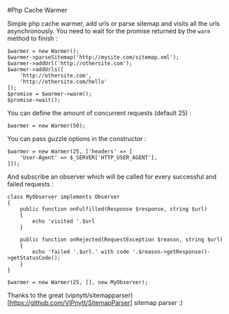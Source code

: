 #Php Cache Warmer

Simple php cache warmer, add urls or parse sitemap and visits all the urls asynchronously.
You need to wait for the promise returned by the `warm` method to finish :

```
$warmer = new Warmer();
$warmer->parseSitemap('http://mysite.com/sitemap.xml');
$warmer->addUrl('http://othersite.com');
$warmer->addUrls([
	'http://othersite.com',
	'http://othersite.com/hello'
]);
$promise = $warmer->warm();
$promise->wait();
```
You can define the amount of concurrent requests (default 25) :
```
$warmer = new Warmer(50);
```
You can pass guzzle options in the constructor :
```
$warmer = new Warmer(25, ['headers' => [
	'User-Agent' => $_SERVER['HTTP_USER_AGENT'],
]]);
```
And subscribe an observer which will be called for every successful and failed requests :
```
class MyObserver implements Observer
{
	public function onFulfilled(Response $response, string $url)
	{
		echo 'visited '.$url
	}

	public function onRejected(RequestException $reason, string $url)
	{
		echo 'failed '.$url.' with code '.$reason->getResponse()->getStatusCode();
	}
}

$warmer = new Warmer(25, [], new MyObserver);
```

Thanks to the great (vipnytt/sitemapparser)[https://github.com/VIPnytt/SitemapParser] sitemap parser :)